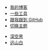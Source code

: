 - [我的博客](https://tobyqin.cn/)
- [一些工具](https://tobyqin.cn/links/)
- [跟我跟到 GitHub](https://github.com/tobyqin)
- [切换主题](?)
<ul>
<li><a href="?theme=dark">深空黑</a></li>
<li><a href="?theme=light">远山白</a></li>
</ul>

